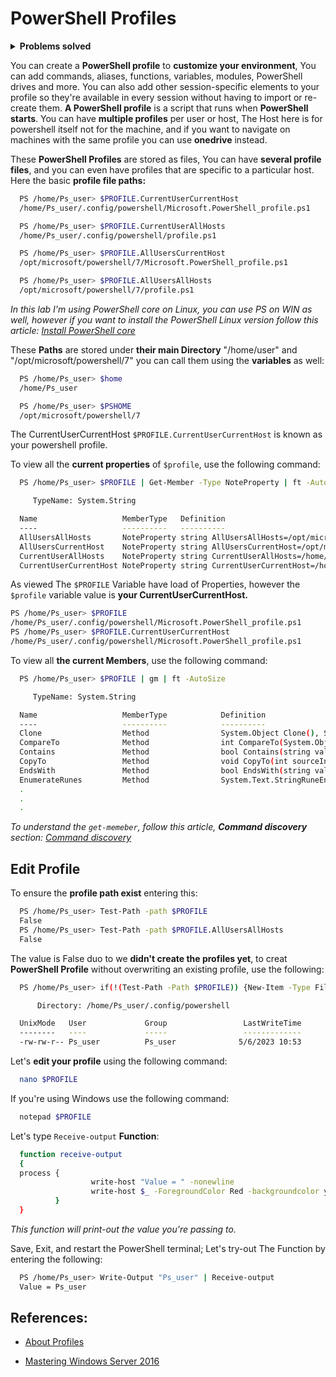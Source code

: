 # PowerShell Profiles

<details>
<summary><b>Problems solved</b></summary>

- **Senario 01:** You are usnig PowerShell to create **bunch of AD users** from excel sheet, Using script like the below:

  ```bash
    # This script for clearification only, and not tested! 
    ​import-csv -path c:\temp\users.csv | foreach {

    $givenName = $_.name.split()[0] 
    $surname = $_.name.split()[1]
    new-aduser -name $_.name -enabled $true –givenName $givenName –surname $surname -accountpassword (convertto-securestring $_.password -asplaintext -force) -changepasswordatlogon $true -samaccountname $_.samaccountname –userprincipalname ($_.samaccountname+”@ad.contoso.com”) -city $_.city -department $_.department
    }

  ```
  
  Each time you'll go and open-up your script and edit the ```import-csv``` path to refer to the new excel sheet you want to woke on. These steps are a little overwhelming. **Instead**, you can define this script as a **function** in powershell profile and **parameterize** the ```import-csv``` path, So each time to create a bunch of users just open the **PowerSell terminal** and type the name of the function and **pass** the new path of your excel sheet as an option, Traa!!

- **Senario 02:** You have **multiple scripts** in your environment, and you have some variables and functions that you're **using continuously** in each script, So you're defining in each scripts **the same variables and functions, etc.** in short period you'll find out that your script become more **complex;** To make the script simple in as possible you can define all those variables and function in **PowerShell profile** and just **recall** them in your script.

</details>


You can create a **PowerShell profile** to **customize your environment**, You can add commands, aliases, functions, variables, modules, PowerShell drives and more. You can also add other session-specific elements to your profile so they're available in every session without having to import or re-create them. **A PowerShell profile** is a script that runs when **PowerShell starts**. You can have **multiple profiles** per user or host, The Host here is for powershell itself not for the machine, and if you want to navigate on machines with the same profile you can use **onedrive** instead.


  
  These **PowerShell Profiles** are stored as files, You can have **several profile files**, and you can even have profiles that are specific to a particular host. Here the basic **profile file paths:**
  

  ```bash  
    PS /home/Ps_user> $PROFILE.CurrentUserCurrentHost
    /home/Ps_user/.config/powershell/Microsoft.PowerShell_profile.ps1
  ```
  

  
  ```bash  
    PS /home/Ps_user> $PROFILE.CurrentUserAllHosts   
    /home/Ps_user/.config/powershell/profile.ps1
  ```
  

  
  ```bash  
    PS /home/Ps_user> $PROFILE.AllUsersCurrentHost                                  
    /opt/microsoft/powershell/7/Microsoft.PowerShell_profile.ps1
  ```
 

  
  ```bash  
    PS /home/Ps_user> $PROFILE.AllUsersAllHosts   
    /opt/microsoft/powershell/7/profile.ps1
  ```
  

*In this lab I'm using PowerShell core on Linux, you can use PS on WIN as well, however if you want to install the PowerShell Linux version follow this article: [Install PowerShell core](https://github.com/Ps_user-Eleraki/PowerShell_Articles/tree/main/PsFoldersize#install-powershell-core)*

These **Paths** are stored under **their main Directory** "/home/user" and "/opt/microsoft/powershell/7"  you can call them using the **variables** as well:

```bash
  PS /home/Ps_user> $home                    
  /home/Ps_user
```

```bash
  PS /home/Ps_user> $PSHOME                     
  /opt/microsoft/powershell/7
```

The CurrentUserCurrentHost ```$PROFILE.CurrentUserCurrentHost``` is known as your powershell profile.

To view all the **current properties** of ```$profile```, use the following command:
```bash
  PS /home/Ps_user> $PROFILE | Get-Member -Type NoteProperty | ft -AutoSize

     TypeName: System.String

  Name                   MemberType   Definition
  ----                   ----------   ----------
  AllUsersAllHosts       NoteProperty string AllUsersAllHosts=/opt/microsoft/powershell/7/profile.ps1
  AllUsersCurrentHost    NoteProperty string AllUsersCurrentHost=/opt/microsoft/powershell/7/Microsoft.PowerShell_profile.ps1
  CurrentUserAllHosts    NoteProperty string CurrentUserAllHosts=/home/Ps_user/.config/powershell/profile.ps1
  CurrentUserCurrentHost NoteProperty string CurrentUserCurrentHost=/home/Ps_user/.config/powershell/Microsoft.PowerShell_profile.ps1
```
As viewed The ```$PROFILE``` Variable have load of Properties, however the ```$profile``` variable value is **your CurrentUserCurrentHost.**
```bash
PS /home/Ps_user> $PROFILE      
/home/Ps_user/.config/powershell/Microsoft.PowerShell_profile.ps1
PS /home/Ps_user> $PROFILE.CurrentUserCurrentHost
/home/Ps_user/.config/powershell/Microsoft.PowerShell_profile.ps1
```

To view all **the current Members**, use the following command:

```bash
  PS /home/Ps_user> $PROFILE | gm | ft -AutoSize                           

     TypeName: System.String

  Name                   MemberType            Definition
  ----                   ----------            ----------
  Clone                  Method                System.Object Clone(), System.Object ICloneable.Clone()
  CompareTo              Method                int CompareTo(System.Object value), int CompareTo(string strB), int IComparable.CompareTo(Syste…
  Contains               Method                bool Contains(string value), bool Contains(string value, System.StringComparison comparisonType…
  CopyTo                 Method                void CopyTo(int sourceIndex, char[] destination, int destinationIndex, int count), void CopyTo(…
  EndsWith               Method                bool EndsWith(string value), bool EndsWith(string value, System.StringComparison comparisonType…
  EnumerateRunes         Method                System.Text.StringRuneEnumerator EnumerateRunes()
  .
  .
  .

```

*To understand the ```get-memeber```, follow this article, **Command discovery** section: [Command discovery](https://github.com/Ps_user-Eleraki/PowerShell_Articles/tree/main/PsFoldersize#psfoldersize-module-1)*


## Edit Profile


To ensure the **profile path exist** entering this:

```bash
  PS /home/Ps_user> Test-Path -path $PROFILE
  False
  PS /home/Ps_user> Test-Path -path $PROFILE.AllUsersAllHosts
  False
```
The value is False duo to we **didn't create the profiles yet**, to creat **PowerShell Profile** without overwriting an existing profile, use the following:

```bash
  PS /home/Ps_user> if(!(Test-Path -Path $PROFILE)) {New-Item -Type File -path $PROFILE -Force}

      Directory: /home/Ps_user/.config/powershell

  UnixMode   User             Group                 LastWriteTime           Size Name
  --------   ----             -----                 -------------           ---- ----
  -rw-rw-r-- Ps_user          Ps_user              5/6/2023 10:53              0 Microsoft.PowerShell_profile.ps1
```

Let's **edit your profile** using the following command:

```bash
  nano $PROFILE
```

If you're using Windows use the following command:

```bash
  notepad $PROFILE
```

Let's type ```Receive-output``` **Function**:

```bash
  function receive-output
  {
  process {
                  write-host "Value = " -nonewline
                  write-host $_ -ForegroundColor Red -backgroundcolor yellow
          }
  }
```
*This function will print-out the value you're passing to.*

Save, Exit, and restart the PowerShell terminal; Let's try-out The Function by entering the following:

```bash
  PS /home/Ps_user> Write-Output "Ps_user" | Receive-output
  Value = Ps_user
```


## References:

- [About Profiles](https://learn.microsoft.com/en-us/powershell/module/microsoft.powershell.core/about/about_profiles?view=powershell-7.3)

- [Mastering Windows Server 2016](https://www.amazon.com/Mastering-Windows-Server-Brian-Svidergol/dp/1119404975/ref=sr_1_1?crid=1410D3AZEKH9O&keywords=mastering+windows+server+2016&qid=1683395968&sprefix=Mastering+Windows+Server%2Caps%2C258&sr=8-1)